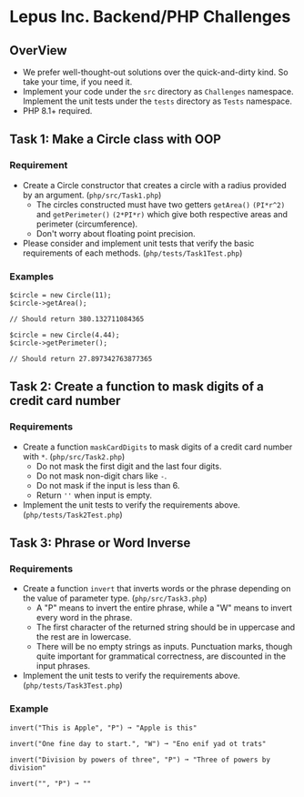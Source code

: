# Lepus Inc. Backend/PHP Challenges
## OverView

* We prefer well-thought-out solutions over the quick-and-dirty kind. So take your time, if you need it.
* Implement your code under the `src` directory as `Challenges` namespace. Implement the unit tests under the `tests` directory as `Tests` namespace.
* PHP 8.1+ required.

## Task 1: Make a Circle class with OOP

### Requirement
* Create a Circle constructor that creates a circle with a radius provided by an argument. (`php/src/Task1.php`)
  * The circles constructed must have two getters `getArea()` `(PI*r^2)` and `getPerimeter()` `(2*PI*r)` which give both respective areas and perimeter (circumference).
  * Don't worry about floating point precision.
* Please consider and implement unit tests that verify the basic requirements of each methods. (`php/tests/Task1Test.php`)

### Examples
```
$circle = new Circle(11);
$circle->getArea();

// Should return 380.132711084365

$circle = new Circle(4.44);
$circle->getPerimeter();

// Should return 27.897342763877365
```


## Task 2: Create a function to mask digits of a credit card number

### Requirements
* Create a function `maskCardDigits` to mask digits of a credit card number with `*`. (`php/src/Task2.php`)
  * Do not mask the first digit and the last four digits.
  * Do not mask non-digit chars like `-`.
  * Do not mask if the input is less than 6.
  * Return `''` when input is empty.
* Implement the unit tests to verify the requirements above. (`php/tests/Task2Test.php`)


## Task 3: Phrase or Word Inverse

### Requirements

* Create a function `invert` that inverts words or the phrase depending on the value of parameter type. (`php/src/Task3.php`)
  * A "P" means to invert the entire phrase, while a "W" means to invert every word in the phrase.
  * The first character of the returned string should be in uppercase and the rest are in lowercase.
  * There will be no empty strings as inputs. Punctuation marks, though quite important for grammatical correctness, are discounted in the input phrases.
* Implement the unit tests to verify the requirements above. (`php/tests/Task3Test.php`)


### Example

```
invert("This is Apple", "P") ➞ "Apple is this"

invert("One fine day to start.", "W") ➞ "Eno enif yad ot trats"

invert("Division by powers of three", "P") ➞ "Three of powers by division"

invert("", "P") ➞ ""
```